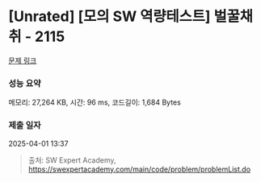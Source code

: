 # [Unrated] [모의 SW 역량테스트] 벌꿀채취 - 2115 

[문제 링크](https://swexpertacademy.com/main/code/problem/problemDetail.do?contestProbId=AV5V4A46AdIDFAWu) 

### 성능 요약

메모리: 27,264 KB, 시간: 96 ms, 코드길이: 1,684 Bytes

### 제출 일자

2025-04-01 13:37



> 출처: SW Expert Academy, https://swexpertacademy.com/main/code/problem/problemList.do